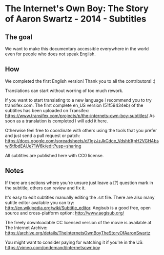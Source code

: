 The Internet's Own Boy: The Story of Aaron Swartz - 2014 - Subtitles
====================================================================

The goal
--------

We want to make this documentary accessible everywhere in the world even for people who does not speak English.

How
---

We completed the first English version! 
Thank you to all the contributors! :)

Translations can start without worring of too much rework.

If you want to start translating to a new language I recommend you to try transifex.com.
The first complete en_US version (51f59434eb) of the subtitles has been uploaded on Transifex:
https://www.transifex.com/projects/p/the-internets-own-boy-subtitles/
As soon as a translation is completed I will add it here.

Otherwise feel free to coordinate with others using the tools that you prefer and just send a pull request or patch:
https://docs.google.com/spreadsheets/d/1gzJzJkCdce_Vdshb1tpH2VGH4bswi5tfbdEAUe71W6k/edit?usp=sharing

All subtitles are published here with CC0 license. 

Notes
-----

If there are sections where you're unsure just leave a [?] question mark in the subtitle, others can review and fix it.

It's easy to edit subtitles manually editing the .srt file. 
There are also many sutitle editor available you can try: http://en.wikipedia.org/wiki/Subtitle_editor. 
Aegisub is a good free, open source and cross-platform option: http://www.aegisub.org/

The freely downloadable CC licensed version of the movie is available at The Internet Archive: https://archive.org/details/TheInternetsOwnBoyTheStoryOfAaronSwartz

You might want to consider paying for watching it if you're in the US: https://vimeo.com/ondemand/internetsownboy
